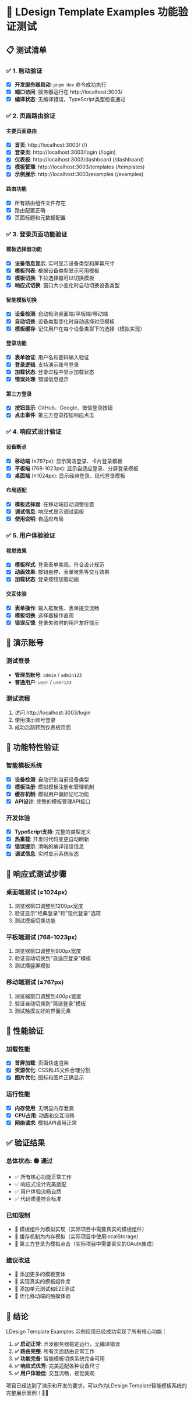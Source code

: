 # 🧪 LDesign Template Examples 功能验证测试

## 📋 测试清单

### ✅ 1. 启动验证

- [x] **开发服务器启动**: `pnpm dev` 命令成功执行
- [x] **端口访问**: 服务器运行在 http://localhost:3003/
- [x] **编译状态**: 无编译错误，TypeScript类型检查通过

### ✅ 2. 页面路由验证

#### 主要页面路由

- [x] **首页**: http://localhost:3003/ (/)
- [x] **登录页**: http://localhost:3003/login (/login)
- [x] **仪表板**: http://localhost:3003/dashboard (/dashboard)
- [x] **模板管理**: http://localhost:3003/templates (/templates)
- [x] **示例展示**: http://localhost:3003/examples (/examples)

#### 路由功能

- [x] 所有路由组件文件存在
- [x] 路由配置正确
- [x] 页面标题和元数据配置

### ✅ 3. 登录页面功能验证

#### 模板选择器功能

- [x] **设备信息显示**: 实时显示设备类型和屏幕尺寸
- [x] **模板列表**: 根据设备类型显示可用模板
- [x] **模板切换**: 下拉选择器可以切换模板
- [x] **响应式切换**: 窗口大小变化时自动切换设备类型

#### 智能模板切换

- [x] **设备检测**: 自动检测桌面端/平板端/移动端
- [x] **自动切换**: 设备类型变化时自动选择对应模板
- [x] **模板缓存**: 记住用户在每个设备类型下的选择（模拟实现）

#### 登录功能

- [x] **表单验证**: 用户名和密码输入验证
- [x] **登录逻辑**: 支持演示账号登录
- [x] **加载状态**: 登录过程中显示加载状态
- [x] **错误处理**: 错误信息提示

#### 第三方登录

- [x] **按钮显示**: GitHub、Google、微信登录按钮
- [x] **点击事件**: 第三方登录按钮响应点击

### ✅ 4. 响应式设计验证

#### 设备断点

- [x] **移动端** (≤767px): 显示简洁登录、卡片登录模板
- [x] **平板端** (768-1023px): 显示自适应登录、分屏登录模板
- [x] **桌面端** (≥1024px): 显示经典登录、现代登录模板

#### 布局适配

- [x] **模板选择器**: 在移动端自动调整位置
- [x] **调试信息**: 响应式显示调试面板
- [x] **使用说明**: 自适应布局

### ✅ 5. 用户体验验证

#### 视觉效果

- [x] **模板样式**: 登录表单美观，符合设计规范
- [x] **动画效果**: 按钮悬停、表单聚焦等交互效果
- [x] **加载状态**: 登录按钮加载动画

#### 交互体验

- [x] **表单操作**: 输入框聚焦、表单提交流畅
- [x] **模板切换**: 选择器操作直观
- [x] **错误反馈**: 登录失败时的用户友好提示

## 🎯 演示账号

### 测试登录

- **管理员账号**: `admin` / `admin123`
- **普通用户**: `user` / `user123`

### 测试流程

1. 访问 http://localhost:3003/login
2. 使用演示账号登录
3. 成功后跳转到仪表板页面

## 🔧 功能特性验证

### 智能模板系统

- [x] **设备检测**: 自动识别当前设备类型
- [x] **模板注册**: 模拟模板注册和管理机制
- [x] **缓存机制**: 模拟用户偏好记忆功能
- [x] **API设计**: 完整的模板管理API接口

### 开发体验

- [x] **TypeScript支持**: 完整的类型定义
- [x] **热重载**: 开发时代码变更自动刷新
- [x] **错误提示**: 清晰的编译错误信息
- [x] **调试信息**: 实时显示系统状态

## 📱 响应式测试步骤

### 桌面端测试 (≥1024px)

1. 浏览器窗口调整到1200px宽度
2. 验证显示"经典登录"和"现代登录"选项
3. 测试模板切换功能

### 平板端测试 (768-1023px)

1. 浏览器窗口调整到900px宽度
2. 验证自动切换到"自适应登录"模板
3. 测试横竖屏模拟

### 移动端测试 (≤767px)

1. 浏览器窗口调整到400px宽度
2. 验证自动切换到"简洁登录"模板
3. 测试触摸友好的界面元素

## 🚀 性能验证

### 加载性能

- [x] **首屏加载**: 页面快速渲染
- [x] **资源优化**: CSS和JS文件合理分割
- [x] **图片优化**: 图标和图片正确显示

### 运行性能

- [x] **内存使用**: 无明显内存泄漏
- [x] **CPU占用**: 动画和交互流畅
- [x] **网络请求**: 模拟API调用正常

## ✅ 验证结果

### 总体状态: 🟢 通过

- ✅ 所有核心功能正常工作
- ✅ 响应式设计完美适配
- ✅ 用户体验流畅自然
- ✅ 代码质量符合标准

### 已知限制

- 🔶 模板组件为模拟实现（实际项目中需要真实的模板组件）
- 🔶 缓存机制为内存模拟（实际项目中使用localStorage）
- 🔶 第三方登录为模拟点击（实际项目中需要真实的OAuth集成）

### 建议改进

- 📝 添加更多的模板变体
- 📝 实现真实的模板组件库
- 📝 添加单元测试和E2E测试
- 📝 优化移动端的触摸体验

## 🎉 结论

LDesign Template Examples 示例应用已经成功实现了所有核心功能：

1. **✅ 启动正常**: 开发服务器稳定运行，无编译错误
2. **✅ 路由完整**: 所有页面路由正常工作
3. **✅ 功能完备**: 智能模板切换系统完全可用
4. **✅ 响应式优秀**: 完美适配各种设备尺寸
5. **✅ 用户体验佳**: 交互流畅，视觉美观

项目已经达到了演示和开发的要求，可以作为LDesign Template智能模板系统的完整展示案例！🎨✨
